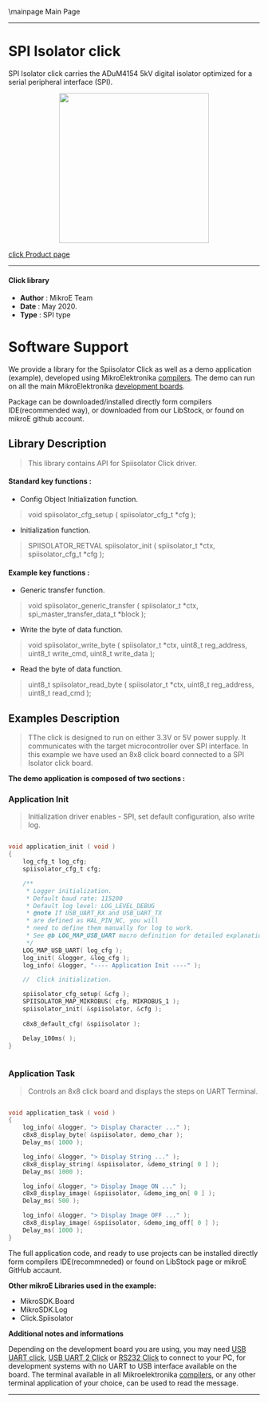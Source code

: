 \mainpage Main Page
 
---
# SPI Isolator click

SPI Isolator click carries the ADuM4154 5kV digital isolator optimized for a serial peripheral interface (SPI).

<p align="center">
  <img src="https://download.mikroe.com/images/click_for_ide/spiisolator_click.png" height=300px>
</p>

[click Product page](https://www.mikroe.com/spi-isolator-click)

---


#### Click library 

- **Author**        : MikroE Team
- **Date**          : May 2020.
- **Type**          : SPI type


# Software Support

We provide a library for the Spiisolator Click 
as well as a demo application (example), developed using MikroElektronika 
[compilers](https://shop.mikroe.com/compilers). 
The demo can run on all the main MikroElektronika [development boards](https://shop.mikroe.com/development-boards).

Package can be downloaded/installed directly form compilers IDE(recommended way), or downloaded from our LibStock, or found on mikroE github account. 

## Library Description

> This library contains API for Spiisolator Click driver.

#### Standard key functions :

- Config Object Initialization function.
> void spiisolator_cfg_setup ( spiisolator_cfg_t *cfg ); 
 
- Initialization function.
> SPIISOLATOR_RETVAL spiisolator_init ( spiisolator_t *ctx, spiisolator_cfg_t *cfg );

#### Example key functions :

- Generic transfer function.
> void spiisolator_generic_transfer ( spiisolator_t *ctx, spi_master_transfer_data_t *block );
 
- Write the byte of data function.
> void spiisolator_write_byte ( spiisolator_t *ctx, uint8_t reg_address, uint8_t write_cmd, uint8_t write_data );

- Read the byte of data function.
> uint8_t spiisolator_read_byte ( spiisolator_t *ctx, uint8_t reg_address, uint8_t read_cmd );

## Examples Description
 
> TThe click is designed to run on either 3.3V or 5V power supply. It communicates with the target microcontroller over SPI interface.
> In this example we have used an 8x8 click board connected to a SPI Isolator click board. 

**The demo application is composed of two sections :**

### Application Init 

> Initialization driver enables - SPI, set default configuration, also write log. 

```c

void application_init ( void )
{
    log_cfg_t log_cfg;
    spiisolator_cfg_t cfg;

    /** 
     * Logger initialization.
     * Default baud rate: 115200
     * Default log level: LOG_LEVEL_DEBUG
     * @note If USB_UART_RX and USB_UART_TX 
     * are defined as HAL_PIN_NC, you will 
     * need to define them manually for log to work. 
     * See @b LOG_MAP_USB_UART macro definition for detailed explanation.
     */
    LOG_MAP_USB_UART( log_cfg );
    log_init( &logger, &log_cfg );
    log_info( &logger, "---- Application Init ----" );

    //  Click initialization.

    spiisolator_cfg_setup( &cfg );
    SPIISOLATOR_MAP_MIKROBUS( cfg, MIKROBUS_1 );
    spiisolator_init( &spiisolator, &cfg );
    
    c8x8_default_cfg( &spiisolator );

    Delay_100ms( );
}
  
```

### Application Task

> Controls an 8x8 click board and displays the steps on UART Terminal.

```c

void application_task ( void )
{
    log_info( &logger, "> Display Character ..." );
    c8x8_display_byte( &spiisolator, demo_char );
    Delay_ms( 1000 );

    log_info( &logger, "> Display String ..." );
    c8x8_display_string( &spiisolator, &demo_string[ 0 ] );
    Delay_ms( 1000 );

    log_info( &logger, "> Display Image ON ..." );
    c8x8_display_image( &spiisolator, &demo_img_on[ 0 ] );
    Delay_ms( 500 );

    log_info( &logger, "> Display Image OFF ..." );
    c8x8_display_image( &spiisolator, &demo_img_off[ 0 ] );
    Delay_ms( 1000 );
}  

```

The full application code, and ready to use projects can be  installed directly form compilers IDE(recommneded) or found on LibStock page or mikroE GitHub accaunt.

**Other mikroE Libraries used in the example:** 

- MikroSDK.Board
- MikroSDK.Log
- Click.Spiisolator

**Additional notes and informations**

Depending on the development board you are using, you may need 
[USB UART click](https://shop.mikroe.com/usb-uart-click), 
[USB UART 2 Click](https://shop.mikroe.com/usb-uart-2-click) or 
[RS232 Click](https://shop.mikroe.com/rs232-click) to connect to your PC, for 
development systems with no UART to USB interface available on the board. The 
terminal available in all Mikroelektronika 
[compilers](https://shop.mikroe.com/compilers), or any other terminal application 
of your choice, can be used to read the message.



---
